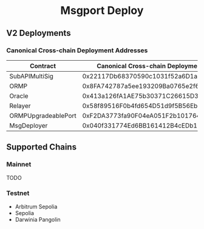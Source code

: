# <h1 align="center"> Msgport Deploy </h1>

## V2 Deployments
### Canonical Cross-chain Deployment Addresses
|  Contract              |  Canonical Cross-chain Deployment Address  |
|------------------------|--------------------------------------------|
| SubAPIMultiSig         | 0x22117Db68370590c1031f52a6D1aDE3DCe0cCf9a |
| ORMP                   | 0x8FA742787a5ee193209Ba0765e2f6DFAAd23ed23 |
| Oracle                 | 0x413a126fA1AE75b30371C26615D31f50c3620CaD |
| Relayer                | 0x58f89516F0b4fd654D51d9f5B56Eb9473FB3533B |
| ORMPUpgradeablePort    | 0xF2DA3773fa90F04eA051F2b1017649692D572935 |
| MsgDeployer            | 0x040f331774Ed6BB161412B4cEDb1358B382aF3A5 |

## Supported Chains
### Mainnet
TODO

### Testnet
- Arbitrum Sepolia
- Sepolia
- Darwinia Pangolin
